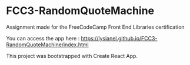 # FCC3-RandomQuoteMachine

Assignment made for the FreeCodeCamp Front End Libraries certification

You can access the app here : https://lysianel.github.io/FCC3-RandomQuoteMachine/index.html

This project was bootstrapped with Create React App.
